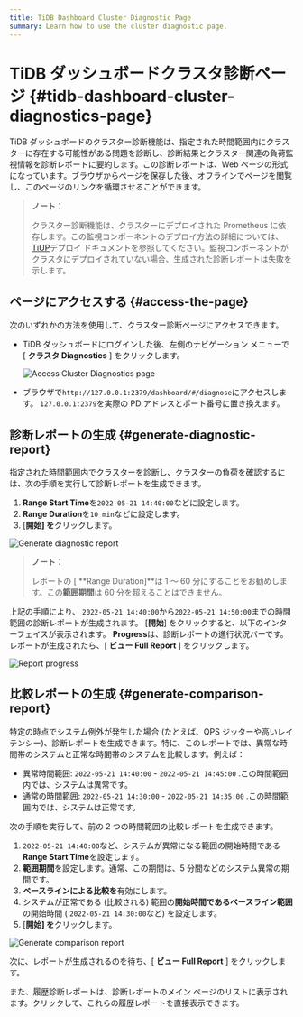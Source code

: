 ```yaml
---
title: TiDB Dashboard Cluster Diagnostic Page
summary: Learn how to use the cluster diagnostic page.
---
```


# TiDB ダッシュボードクラスタ診断ページ {#tidb-dashboard-cluster-diagnostics-page}

TiDB ダッシュボードのクラスター診断機能は、指定された時間範囲内にクラスターに存在する可能性がある問題を診断し、診断結果とクラスター関連の負荷監視情報を診断レポートに要約します。この診断レポートは、Web ページの形式になっています。ブラウザからページを保存した後、オフラインでページを閲覧し、このページのリンクを循環させることができます。

> **ノート：**
>
> クラスター診断機能は、クラスターにデプロイされた Prometheus に依存します。この監視コンポーネントのデプロイ方法の詳細については、 [TiUP](/tiup/tiup-overview.md)デプロイ ドキュメントを参照してください。監視コンポーネントがクラスタにデプロイされていない場合、生成された診断レポートは失敗を示します。

## ページにアクセスする {#access-the-page}

次のいずれかの方法を使用して、クラスター診断ページにアクセスできます。

-   TiDB ダッシュボードにログインした後、左側のナビゲーション メニューで [ **クラスタ Diagnostics** ] をクリックします。

    ![Access Cluster Diagnostics page](https://download.pingcap.com/images/docs/dashboard/dashboard-diagnostics-access-v650.png)

-   ブラウザで`http://127.0.0.1:2379/dashboard/#/diagnose`にアクセスします。 `127.0.0.1:2379`を実際の PD アドレスとポート番号に置き換えます。

## 診断レポートの生成 {#generate-diagnostic-report}

指定された時間範囲内でクラスターを診断し、クラスターの負荷を確認するには、次の手順を実行して診断レポートを生成できます。

1.  **Range Start Time**を`2022-05-21 14:40:00`などに設定します。
2.  **Range Duration**を`10 min`などに設定します。
3.  [**開始] を**クリックします。

![Generate diagnostic report](https://download.pingcap.com/images/docs/dashboard/dashboard-diagnostics-gen-report-v650.png)

> **ノート：**
>
> レポートの [ **Range Duration]**は 1 ～ 60 分にすることをお勧めします。この<strong>範囲期間</strong>は 60 分を超えることはできません。

上記の手順により、 `2022-05-21 14:40:00`から`2022-05-21 14:50:00`までの時間範囲の診断レポートが生成されます。 [**開始**] をクリックすると、以下のインターフェイスが表示されます。 <strong>Progress</strong>は、診断レポートの進行状況バーです。レポートが生成されたら、[ <strong>ビュー Full Report</strong> ] をクリックします。

![Report progress](https://download.pingcap.com/images/docs/dashboard/dashboard-diagnostics-gen-process-v650.png)

## 比較レポートの生成 {#generate-comparison-report}

特定の時点でシステム例外が発生した場合 (たとえば、QPS ジッターや高いレイテンシー)、診断レポートを生成できます。特に、このレポートでは、異常な時間帯のシステムと正常な時間帯のシステムを比較します。例えば：

-   異常時間範囲: `2022-05-21 14:40:00` - `2022-05-21 14:45:00` .この時間範囲内では、システムは異常です。
-   通常の時間範囲: `2022-05-21 14:30:00` - `2022-05-21 14:35:00` .この時間範囲内では、システムは正常です。

次の手順を実行して、前の 2 つの時間範囲の比較レポートを生成できます。

1.  `2022-05-21 14:40:00`など、システムが異常になる範囲の開始時間である**Range Start Time**を設定します。
2.  **範囲期間**を設定します。通常、この期間は、5 分間などのシステム異常の期間です。
3.  **ベースラインによる比較を**有効にします。
4.  システムが正常である (比較される) 範囲の**開始時間であるベースライン範囲**の開始時間 ( `2022-05-21 14:30:00`など) を設定します。
5.  [**開始] を**クリックします。

![Generate comparison report](https://download.pingcap.com/images/docs/dashboard/dashboard-diagnostics-gen-compare-report-v650.png)

次に、レポートが生成されるのを待ち、[ **ビュー Full Report** ] をクリックします。

また、履歴診断レポートは、診断レポートのメイン ページのリストに表示されます。クリックして、これらの履歴レポートを直接表示できます。
